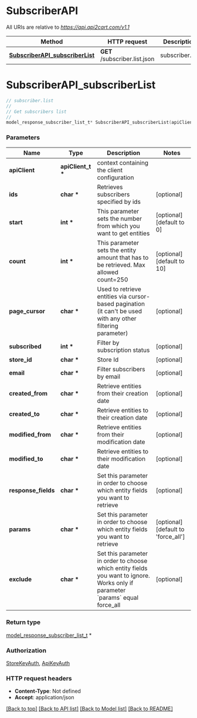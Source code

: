 # SubscriberAPI

All URIs are relative to *https://api.api2cart.com/v1.1*

Method | HTTP request | Description
------------- | ------------- | -------------
[**SubscriberAPI_subscriberList**](SubscriberAPI.md#SubscriberAPI_subscriberList) | **GET** /subscriber.list.json | subscriber.list


# **SubscriberAPI_subscriberList**
```c
// subscriber.list
//
// Get subscribers list
//
model_response_subscriber_list_t* SubscriberAPI_subscriberList(apiClient_t *apiClient, char *ids, int *start, int *count, char *page_cursor, int *subscribed, char *store_id, char *email, char *created_from, char *created_to, char *modified_from, char *modified_to, char *response_fields, char *params, char *exclude);
```

### Parameters
Name | Type | Description  | Notes
------------- | ------------- | ------------- | -------------
**apiClient** | **apiClient_t \*** | context containing the client configuration |
**ids** | **char \*** | Retrieves subscribers specified by ids | [optional] 
**start** | **int \*** | This parameter sets the number from which you want to get entities | [optional] [default to 0]
**count** | **int \*** | This parameter sets the entity amount that has to be retrieved. Max allowed count&#x3D;250 | [optional] [default to 10]
**page_cursor** | **char \*** | Used to retrieve entities via cursor-based pagination (it can&#39;t be used with any other filtering parameter) | [optional] 
**subscribed** | **int \*** | Filter by subscription status | [optional] 
**store_id** | **char \*** | Store Id | [optional] 
**email** | **char \*** | Filter subscribers by email | [optional] 
**created_from** | **char \*** | Retrieve entities from their creation date | [optional] 
**created_to** | **char \*** | Retrieve entities to their creation date | [optional] 
**modified_from** | **char \*** | Retrieve entities from their modification date | [optional] 
**modified_to** | **char \*** | Retrieve entities to their modification date | [optional] 
**response_fields** | **char \*** | Set this parameter in order to choose which entity fields you want to retrieve | [optional] 
**params** | **char \*** | Set this parameter in order to choose which entity fields you want to retrieve | [optional] [default to &#39;force_all&#39;]
**exclude** | **char \*** | Set this parameter in order to choose which entity fields you want to ignore. Works only if parameter &#x60;params&#x60; equal force_all | [optional] 

### Return type

[model_response_subscriber_list_t](model_response_subscriber_list.md) *


### Authorization

[StoreKeyAuth](../README.md#StoreKeyAuth), [ApiKeyAuth](../README.md#ApiKeyAuth)

### HTTP request headers

 - **Content-Type**: Not defined
 - **Accept**: application/json

[[Back to top]](#) [[Back to API list]](../README.md#documentation-for-api-endpoints) [[Back to Model list]](../README.md#documentation-for-models) [[Back to README]](../README.md)

